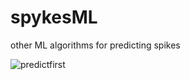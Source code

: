 # spykesML
other ML algorithms for predicting spikes


![predictfirst](https://github.com/KordingLab/spykesML/blob/master/predictfirst.jpg)
